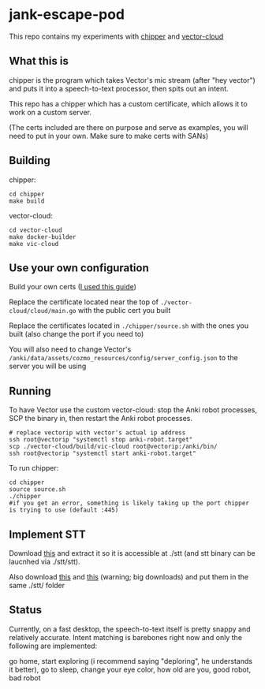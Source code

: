 # jank-escape-pod

This repo contains my experiments with [chipper](https://github.com/digital-dream-labs/chipper) and [vector-cloud](https://github.com/digital-dream-labs/vector-cloud)

## What this is

chipper is the program which takes Vector's mic stream (after "hey vector") and puts it into a speech-to-text processor, then spits out an intent.

This repo has a chipper which has a custom certificate, which allows it to work on a custom server.

(The certs included are there on purpose and serve as examples, you will need to put in your own. Make sure to make certs with SANs)

## Building

chipper:

```
cd chipper
make build
```

vector-cloud:
```
cd vector-cloud
make docker-builder
make vic-cloud
```

## Use your own configuration

Build your own certs ([I used this guide](https://gist.github.com/KeithYeh/bb07cadd23645a6a62509b1ec8986bbc))

Replace the certificate located near the top of `./vector-cloud/cloud/main.go` with the public cert you built

Replace the certificates located in `./chipper/source.sh` with the ones you built (also change the port if you need to)

You will also need to change Vector's `/anki/data/assets/cozmo_resources/config/server_config.json` to the server you will be using

## Running

To have Vector use the custom vector-cloud: stop the Anki robot processes, SCP the binary in, then restart the Anki robot processes.

```
# replace vectorip with vector's actual ip address
ssh root@vectorip "systemctl stop anki-robot.target"
scp ./vector-cloud/build/vic-cloud root@vectorip:/anki/bin/
ssh root@vectorip "systemctl start anki-robot.target"
```

To run chipper:

```
cd chipper
source source.sh
./chipper
#if you get an error, something is likely taking up the port chipper is trying to use (default :445)
```

## Implement STT

Download [this](https://github.com/coqui-ai/STT/releases/download/v1.3.0/native_client.tflite.Linux.tar.xz) and extract it so it is accessible at ./stt (and stt binary can be laucnhed via ./stt/stt).

Also download [this](https://coqui.gateway.scarf.sh/english/coqui/v1.0.0-large-vocab/model.tflite) and [this](https://coqui.gateway.scarf.sh/english/coqui/v1.0.0-large-vocab/large_vocabulary.scorer) (warning; big downloads) and put them in the same ./stt/ folder

## Status

Currently, on a fast desktop, the speech-to-text itself is pretty snappy and relatively accurate. Intent matching is barebones right now and only the following are implemented:

go home, start exploring (i recommend saying "deploring", he understands it better), go to sleep, change your eye color, how old are you, good robot, bad robot
